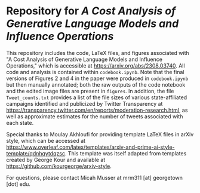 # Repository for <em>A Cost Analysis of Generative Language Models and Influence Operations</em>

This repository includes the code, LaTeX files, and figures associated with "A Cost Analysis of Generative Language Models and Influence Operations," which is accessible at https://arxiv.org/abs/2308.03740. All code and analysis is contained within `codebook.ipynb`. Note that the final versions of Figures 2 and 4 in the paper were produced in `codebook.ipynb` but then manually annotated; both the raw outputs of the code notebook and the edited image files are present in `figures`. In addition, the file `Tweet_counts.txt` provides a list of the file sizes of various state-affiliated campaigns identified and publicized by Twitter Transparency at https://transparency.twitter.com/en/reports/moderation-research.html, as well as approximate estimates for the number of tweets associated with each state. 

Special thanks to Moulay Akhloufi for providing template LaTeX files in arXiv style, which can be accessed at https://www.overleaf.com/latex/templates/arxiv-and-prime-ai-style-template/qdnhqytdqzsc. This template was itself adapted from templates created by George Kour and available at https://github.com/kourgeorge/arxiv-style.

For questions, please contact Micah Musser at mrm311 [at] georgetown [dot] edu.